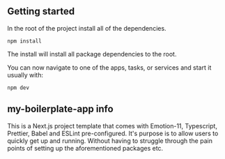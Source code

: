 ## Getting started

In the root of the project install all of the dependencies.

`npm install`

The install will install all package dependencies to the root.

You can now navigate to one of the apps, tasks, or services and start it usually with:

`npm dev`

## my-boilerplate-app info

This is a Next.js project template that comes with Emotion-11, Typescript, Prettier, Babel and ESLint pre-configured. It's purpose is to allow users to quickly get up and running. Without having to struggle through the pain points of setting up the aforementioned packages etc.
